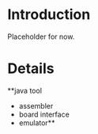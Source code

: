# Introduction #

Placeholder for now.


# Details #

**java tool
  * assembler
  * board interface
  * emulator**


